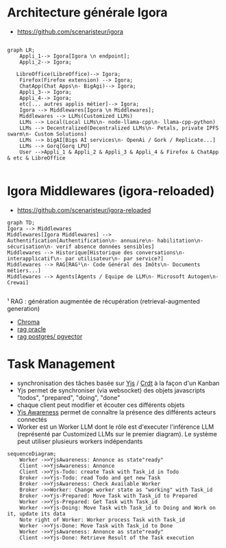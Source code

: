 # Architecture générale Igora
- https://github.com/scenaristeur/igora
```mermaid

graph LR;
    Appli_1--> Igora[Igora \n endpoint];
    Appli_2--> Igora;

   LibreOffice(LibreOffice)--> Igora;
    Firefox(Firefox extension) --> Igora;
    ChatApp(Chat Apps\n- BigAgi)--> Igora;
    Appli_3--> Igora;
    Appli_4--> Igora;
    etc[... autres applis métier]--> Igora;
    Igora --> Middlewares[Igora \n Middlewares];
    Middlewares --> LLMs(Customized LLMs)
    LLMs --> Local(Local LLMs\n- node-llama-cpp\n- llama-cpp-python)
    LLMs --> Decentralized(Decentralized LLMs\n- Petals, private IPFS swarm\n- Custom Solutions)
    LLMs --> bigAI[Bigs AI services\n- OpenAi / Gork / Replicate...]
    LLMs --> Gorq[Gorq LPU]
    User -->Appli_1 & Appli_2 & Appli_3 & Appli_4 & Firefox & ChatApp & etc & LibreOffice


```

# Igora Middlewares (igora-reloaded)
- https://github.com/scenaristeur/igora-reloaded
```mermaid
graph TD;
Igora --> Middlewares
Middlewares[Igora Middlewares] --> Authentification[Authentification\n- annuaire\n- habilitation\n- sécurisation\n- verif absence données sensibles]
Middlewares --> Historique[Historique des conversations\n- interapplicatif\n- par utilisateur\n- par service?]
Middlewares --> RAG[RAG¹\n- Code Général des Imôts\n- Documents métiers...]
Middlewares --> Agents[Agents / Equipe de LLM\n- Microsoft Autogen\n- Crewai]


```

¹ RAG : génération augmentée de récupération (retrieval-augmented generation)
- [Chroma](https://docs.trychroma.com/)
- [rag oracle](https://www.oracle.com/fr/artificial-intelligence/generative-ai/retrieval-augmented-generation-rag/)
- [rag postgres/ pgvector](https://medium.com/@yogi_r/retrieval-augmented-generation-rag-with-pgvector-vector-database-0d741e14d62f)


# Task Management
- synchronisation des tâches basée sur [Yjs](https://github.com/yjs/yjs/blob/main/README.md) / [Crdt](https://fr.wikipedia.org/wiki/Type_de_donn%C3%A9es_r%C3%A9pliqu%C3%A9_sans_conflit) à la façon d'un Kanban
- Yjs permet de synchroniser (via websocket) des objets javascripts "todos", "prepared", "doing", "done"
- chaque client peut modifier et écouter ces différents objets
- [Yjs Awareness](https://github.com/yjs/docs/blob/main/getting-started/adding-awareness.md) permet de connaître la présence des différents acteurs connectés
- Worker est un Worker LLM dont le rôle est d'executer l'inférence LLM (représenté par Customized LLMs sur le premier diagram). Le système peut utiliser plusieurs workers indépendants


```mermaid
sequenceDiagram;
    Worker ->>YjsAwareness: Annonce as state"ready"
    Client ->>YjsAwareness: Annonce
    Client ->>Yjs-Todo: create Task with Task_id in Todo
    Broker ->>Yjs-Todo: read Todo and get new Task
    Broker ->>YjsAwareness: Check Available Worker
    Broker ->>Worker: Change worker state as "working" with Task_id
    Broker ->>Yjs-Prepared: Move Task with Task_id to Prepared
    Worker ->>Yjs-Prepared: Get Task with Task_id
    Worker ->>Yjs-Doing: Move Task with Task_id to Doing and Work on it, update its data
    Note right of Worker: Worker process Task with Task_id
    Worker ->>Yjs-Done: Move Task with Task_id to Done
    Worker ->>YjsAwareness: Annonce as state"ready"
    Client ->>Yjs-Done: Retrieve Result of the Task execution

```

